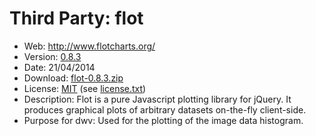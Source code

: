 Third Party: flot
=================

* Web: http://www.flotcharts.org/
* Version: [0.8.3](http://www.flotcharts.org/blog/2014/04/21/flot-083-released/)
* Date: 21/04/2014
* Download: [flot-0.8.3.zip](http://www.flotcharts.org/downloads/flot-0.8.3.zip)
* License: [MIT](http://www.opensource.org/licenses/mit-license.php)
  (see [license.txt](/ivmartel/dwv/blob/master/ext/flot/license.txt)) 
* Description: Flot is a pure Javascript plotting library for jQuery. 
  It produces graphical plots of arbitrary datasets on-the-fly 
  client-side. 
* Purpose for dwv: Used for the plotting of the image data histogram.
 